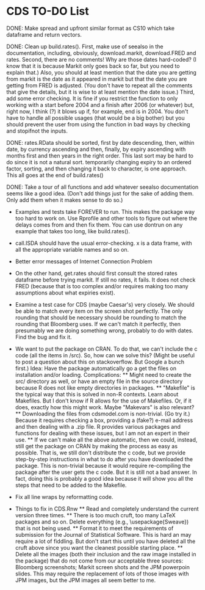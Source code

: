 CDS TO-DO List
========================================================
DONE: Make spread and upfront similar format as CS10 which take dataframe and return vectors.

DONE: Clean up build.rates(). First, make use of seealso in the documentation, including, obviously, download.markit, download.FRED and rates. Second, there are no comments! Why are those dates hard-coded? (I know that it is because Markit only goes back so far, but you need to explain that.) Also, you should at least mention that the date you are getting from markit is the date as it appeared in markit but that the date you are getting from FRED is adjusted. (You don't have to repeat all the comments that give the details, but it is wise to at least mention the date issue.) Third, add some error checking. It is fine if you restrict the function to only working with a start before 2004 and a finish after 2006 (or whatever) but, right now, I think (?) it blows up if, for example, end is in 2004. You don't have to handle all possible usages (that would be a big bother) but you should prevent the user from using the function in bad ways by checking and stopifnot the inputs.

DONE: rates.RData should be sorted, first by date descending, then, within date, by currency ascending and then, finally, by expiry ascending with months first and then years in the right order. This last sort may be hard to do since it is not a natural sort. temporarily changing expiry to an ordered factor, sorting, and then changing it back to character, is one approach. This all goes at the end of build.rates()

DONE: Take a tour of all functions and add whatever seealso documentation seems like a good idea. (Don't add things just for the sake of adding them. Only add them when it makes sense to do so.)

* Examples and tests take FOREVER to run. This makes the package way too hard to work on. Use Rprofile and other tools to figure out where the delays comes from and then fix them. You can use dontrun on any example that takes too long, like build.rates().

* call.ISDA should have the usual error-checking. x is a data frame, with all the appropriate variable names and so on.
 
* Better error messages of Internet Connection Problem

* On the other hand, get.rates should first consult the stored rates dataframe before trying markit. If still no rates, it fails. It does not check FRED (because that is too complex and/or requires making too many assumptions about what expiries exist).

* Examine a test case for CDS (maybe Caesar's) very closely. We should be able to match every item on the screen shot perfectly. The only rounding that should be necessary should be rounding to match the rounding that Bloomberg uses. If we can't match it perfectly, then presumably we are doing something wrong, probably to do with dates. Find the bug and fix it.

* We want to put the package on CRAN. To do that, we can't include the c code (all the items in /src). So, how can we solve this? (Might be useful to post a question about this on stackoverflow. But Google a bunch first.) Idea: Have the package automatically go a get the files on installation and/or loading. Complications:
** Might need to create the src/ directory as well, or have an empty file in the source directory because R does not like empty directories in packages.
** "Makefile" is the typical way that this is solved in non-R contexts. Learn about Makefiles. But I don't know if R allows for the use of Makefiles. Or, if it does, exactly how this might work. Maybe "Makevars" is also relevant?
** Downloading the files from cdsmodel.com is non-trivial. (Go try it.) Because it requires checking a box, providing a (fake?) e-mail address and then dealing with a .zip file. R provides various packages and functions for dealing with these issues, but I am not an expert in their use.
** If we can't make all the above automatic, then we could, instead, still get the package on CRAN by making the process as easy as possible. That is, we still don't distribute the c code, but we provide step-by-step instructions in what to do after you have downloaded the package. This is non-trivial because it would require re-compiling the package after the user gets the c code. But it is still not a bad answer. In fact, doing this is probably a good idea because it will show you all the steps that need to be added to the Makefile.

* Fix all line wraps by reformatting code.

* Things to fix in CDS.Rnw
** Read and completely understand the current version three times.
** There is too much cruft, too many LaTeX packages and so on. Delete everything (e.g., \usepackage{Sweave}) that is not being used.
** Format it to meet the requirements of submission for the Journal of Statistical Software. This is hard an may require a lot of fiddling. But don't start this until you have deleted all the cruft above since you want the cleanest possible starting place.
** Delete all the images (both their inclusion and the raw image installed in the package) that do not come from our acceptable three sources: Bloomberg screenshots; Markit screen shots and the JPM powerpoin slides. This may require the replacement of lots of those images with JPM images, but the JPM images all seem better to me.


